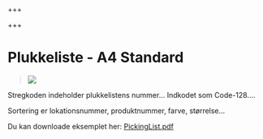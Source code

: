 +++

+++
# Plukkeliste - A4 Standard

> ![](https://thetis-ims-reports.s3.eu-west-1.amazonaws.com/examples/PickingList-1.png)

Stregkoden indeholder plukkelistens nummer... Indkodet som Code-128....

Sortering er lokationsnummer, produktnummer, farve, størrelse...

Du kan downloade eksemplet her: [PickingList.pdf](https://thetis-ims-reports.s3.eu-west-1.amazonaws.com/examples/PickingList.pdf "PickingList.pdf")